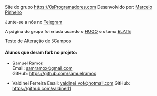 Site do grupo https://OsProgramadores.com
Desenvolvido por: [Marcelo Pinheiro](https://twitter.com/mpinheir)

Junte-se a nós no [Telegram](https://t.me/osprogramadores)

A página do grupo foi criada usando o [HUGO](https://gohugo.io/) e o tema [ELATE](http://themes.gohugo.io/hugo-elate-theme/)

Teste de Alteração de BCampos


#### Alunos que deram fork no projeto:
- Samuel Ramos  
Email: samramox@gmail.com  
GitHub: https://github.com/samuelramox 

- Valdinei Ferreira
Email: valdinei_vof@hotmail.com
GitHub: https://github.com/valdinei11